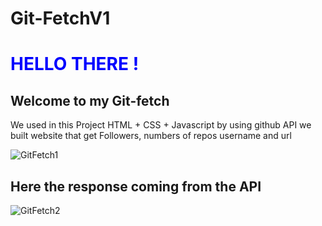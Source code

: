 # Git-FetchV1
<h1 style="color:blue;">HELLO THERE !</h1>
<h2>Welcome to my Git-fetch</h2>
We used in this Project HTML + CSS + Javascript 
by using github API we built website that get Followers, numbers of repos username and url 

![GitFetch1](https://github.com/Amraboelmagdhussien/Git-FetchV1/assets/120594701/d81628bf-5c07-4d04-b998-d3426c15ca38)

<h2>Here the response coming from the API</h2>

![GitFetch2](https://github.com/Amraboelmagdhussien/Git-FetchV1/assets/120594701/b964c984-acd8-4d78-88de-a83ae127c7f2)
